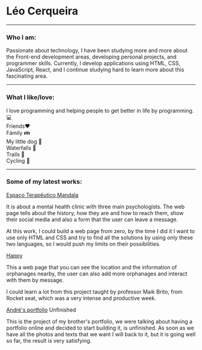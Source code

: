 # Léo Cerqueira

* * *

### Who I am:

Passionate about technology, I have been studying more and more about the Front-end development areas, developing personal projects, and programmer skills. Currently, I develop applications using HTML, CSS, JavaScript, React, and I continue studying hard to learn more about this fascinating area.

- - -

### What I like/love:


I love programming and helping people to get better in life by programming. 💻\
Friends❤️                                                                             
Fámily 👪\
My little dog 🐶\
Waterfalls 🌊\
Trails 🌲 \
Cycling 🚴

* * *                                                                             
                                                                              

### Some of my latest works:


[Espaço Terapêutico Mandala](https://zealous-rosalind-9215e7.netlify.app/)

  It is about a mental health clinic with three main psychologists. The web page tells about the history, how they are and how to reach them, show their social media and also a form that the user can leave a message.

  At this work, I could build a web page from zero, by the time I did it I want to use only HTML and CSS and try to find all the solutions by using only these two languages, so I would push my limits on their possibilities.

[Happy](https://github.com/LeoCerqueira/Happy-App)

  This a web page that you can see the location and the information of orphanages nearby, the user can also add more orphanages and interact with them by message.

  I could learn a lot from this project taught by professor Maik Brito, from Rocket seat, which was a very intense and productive week.

[André's portfolio](https://sharp-kalam-aa7031.netlify.app/) Unfinished

  This is the project of my brother's portfolio, we were talking about having a portfolio online and decided to start building it, is unfinished. As soon as we have all the photos and texts that we want I will back to it, but it is going well so far, the result is very satisfying. 
  
  
  
